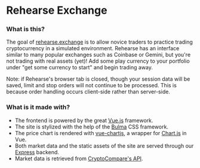 # Rehearse Exchange

### What is this?

The goal of [rehearse.exchange](https://rehearse.exchange) is to allow novice traders to practice trading cryptocurrency in a simulated environment. Rehearse has an interface similar to many popular exchanges such as Coinbase or Gemini, but you're not trading with real assets (yet)! Add some play currency to your portfolio under "get some currency to start" and begin trading away.

Note: if Rehearse's browser tab is closed, though your session data will be saved, limit and stop orders will not continue to be processed. This is because order handling occurs client-side rather than server-side.

### What is it made with?

* The frontend is powered by the great [Vue.js](https://vuejs.org/) framework.
* The site is stylized with the help of the [Bulma](https://bulma.io/) CSS framework.
* The price chart is rendered with [vue-chartjs](https://vue-chartjs.org/), a wrapper for [Chart.js](https://www.chartjs.org/) in Vue.
* Both market data and the static assets of the site are served through our [Express](https://expressjs.com/) backend.
* Market data is retrieved from [CryptoCompare's API](https://min-api.cryptocompare.com/).